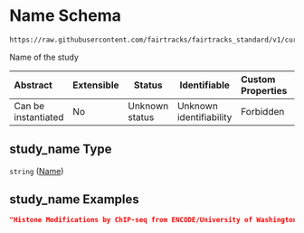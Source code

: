 # Name Schema

```txt
https://raw.githubusercontent.com/fairtracks/fairtracks_standard/v1/current/json/schema/fairtracks_study.schema.json#/properties/study_name
```

Name of the study


| Abstract            | Extensible | Status         | Identifiable            | Custom Properties | Additional Properties | Access Restrictions | Defined In                                                                                           |
| :------------------ | ---------- | -------------- | ----------------------- | :---------------- | --------------------- | ------------------- | ---------------------------------------------------------------------------------------------------- |
| Can be instantiated | No         | Unknown status | Unknown identifiability | Forbidden         | Allowed               | none                | [fairtracks_study.schema.json\*](../json/schema/fairtracks_study.schema.json "open original schema") |

## study_name Type

`string` ([Name](fairtracks_study-properties-name.md))

## study_name Examples

```json
"Histone Modifications by ChIP-seq from ENCODE/University of Washington"
```
